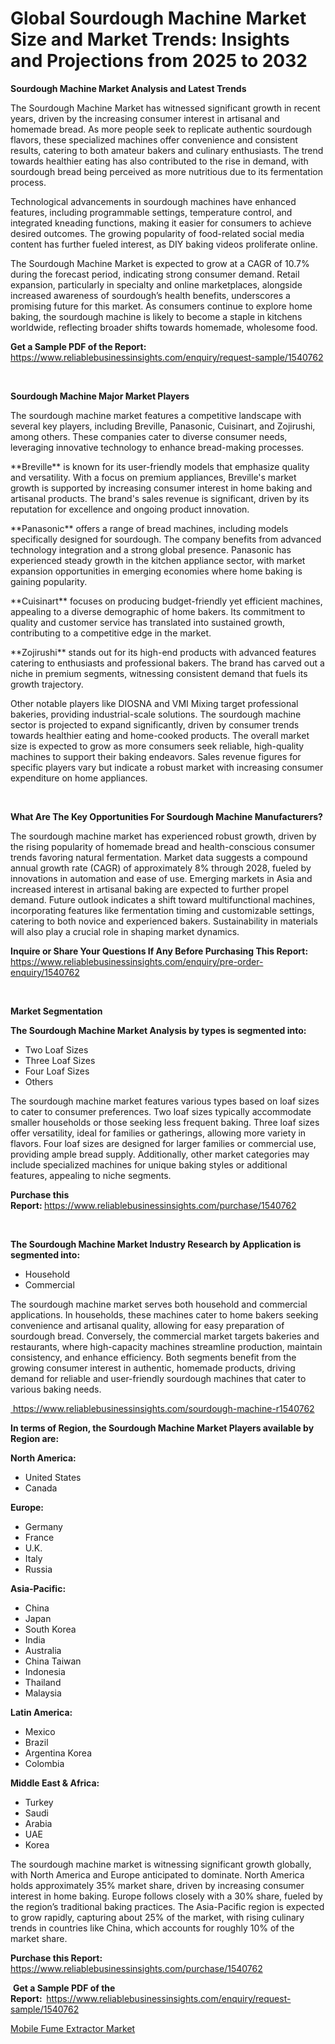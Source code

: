 <p><h1>Global Sourdough Machine Market Size and Market Trends: Insights and Projections from 2025 to 2032</h1></p><p><strong>Sourdough Machine Market Analysis and Latest Trends</strong></p>
<p><p>The Sourdough Machine Market has witnessed significant growth in recent years, driven by the increasing consumer interest in artisanal and homemade bread. As more people seek to replicate authentic sourdough flavors, these specialized machines offer convenience and consistent results, catering to both amateur bakers and culinary enthusiasts. The trend towards healthier eating has also contributed to the rise in demand, with sourdough bread being perceived as more nutritious due to its fermentation process.</p><p>Technological advancements in sourdough machines have enhanced features, including programmable settings, temperature control, and integrated kneading functions, making it easier for consumers to achieve desired outcomes. The growing popularity of food-related social media content has further fueled interest, as DIY baking videos proliferate online.</p><p>The Sourdough Machine Market is expected to grow at a CAGR of 10.7% during the forecast period, indicating strong consumer demand. Retail expansion, particularly in specialty and online marketplaces, alongside increased awareness of sourdough’s health benefits, underscores a promising future for this market. As consumers continue to explore home baking, the sourdough machine is likely to become a staple in kitchens worldwide, reflecting broader shifts towards homemade, wholesome food.</p></p>
<p><strong>Get a Sample PDF of the Report:&nbsp;</strong> <a href="https://www.reliablebusinessinsights.com/enquiry/request-sample/1540762?utm_campaign=2528&utm_medium=2&utm_source=Github&utm_content=ia&utm_term=20022025&utm_id=sourdough-machine">https://www.reliablebusinessinsights.com/enquiry/request-sample/1540762</a></p>
<p>&nbsp;</p>
<p><strong>Sourdough Machine Major Market Players</strong></p>
<p><p>The sourdough machine market features a competitive landscape with several key players, including Breville, Panasonic, Cuisinart, and Zojirushi, among others. These companies cater to diverse consumer needs, leveraging innovative technology to enhance bread-making processes.</p><p>**Breville** is known for its user-friendly models that emphasize quality and versatility. With a focus on premium appliances, Breville's market growth is supported by increasing consumer interest in home baking and artisanal products. The brand's sales revenue is significant, driven by its reputation for excellence and ongoing product innovation.</p><p>**Panasonic** offers a range of bread machines, including models specifically designed for sourdough. The company benefits from advanced technology integration and a strong global presence. Panasonic has experienced steady growth in the kitchen appliance sector, with market expansion opportunities in emerging economies where home baking is gaining popularity.</p><p>**Cuisinart** focuses on producing budget-friendly yet efficient machines, appealing to a diverse demographic of home bakers. Its commitment to quality and customer service has translated into sustained growth, contributing to a competitive edge in the market. </p><p>**Zojirushi** stands out for its high-end products with advanced features catering to enthusiasts and professional bakers. The brand has carved out a niche in premium segments, witnessing consistent demand that fuels its growth trajectory.</p><p>Other notable players like DIOSNA and VMI Mixing target professional bakeries, providing industrial-scale solutions. The sourdough machine sector is projected to expand significantly, driven by consumer trends towards healthier eating and home-cooked products. The overall market size is expected to grow as more consumers seek reliable, high-quality machines to support their baking endeavors. Sales revenue figures for specific players vary but indicate a robust market with increasing consumer expenditure on home appliances.</p></p>
<p>&nbsp;</p>
<p><strong>What Are The Key Opportunities For Sourdough Machine Manufacturers?</strong></p>
<p><p>The sourdough machine market has experienced robust growth, driven by the rising popularity of homemade bread and health-conscious consumer trends favoring natural fermentation. Market data suggests a compound annual growth rate (CAGR) of approximately 8% through 2028, fueled by innovations in automation and ease of use. Emerging markets in Asia and increased interest in artisanal baking are expected to further propel demand. Future outlook indicates a shift toward multifunctional machines, incorporating features like fermentation timing and customizable settings, catering to both novice and experienced bakers. Sustainability in materials will also play a crucial role in shaping market dynamics.</p></p>
<p><strong>Inquire or Share Your Questions If Any Before Purchasing This Report:</strong> <a href="https://www.reliablebusinessinsights.com/enquiry/pre-order-enquiry/1540762?utm_campaign=2528&utm_medium=2&utm_source=Github&utm_content=ia&utm_term=20022025&utm_id=sourdough-machine">https://www.reliablebusinessinsights.com/enquiry/pre-order-enquiry/1540762</a></p>
<p>&nbsp;</p>
<p><strong>Market Segmentation</strong></p>
<p><strong>The Sourdough Machine Market Analysis by types is segmented into:</strong></p>
<p><ul><li>Two Loaf Sizes</li><li>Three Loaf Sizes</li><li>Four Loaf Sizes</li><li>Others</li></ul></p>
<p><p>The sourdough machine market features various types based on loaf sizes to cater to consumer preferences. Two loaf sizes typically accommodate smaller households or those seeking less frequent baking. Three loaf sizes offer versatility, ideal for families or gatherings, allowing more variety in flavors. Four loaf sizes are designed for larger families or commercial use, providing ample bread supply. Additionally, other market categories may include specialized machines for unique baking styles or additional features, appealing to niche segments.</p></p>
<p><strong>Purchase this Report:&nbsp;</strong><a href="https://www.reliablebusinessinsights.com/purchase/1540762?utm_campaign=2528&utm_medium=2&utm_source=Github&utm_content=ia&utm_term=20022025&utm_id=sourdough-machine">https://www.reliablebusinessinsights.com/purchase/1540762</a></p>
<p>&nbsp;</p>
<p><strong>The Sourdough Machine Market Industry Research by Application is segmented into:</strong></p>
<p><ul><li>Household</li><li>Commercial</li></ul></p>
<p><p>The sourdough machine market serves both household and commercial applications. In households, these machines cater to home bakers seeking convenience and artisanal quality, allowing for easy preparation of sourdough bread. Conversely, the commercial market targets bakeries and restaurants, where high-capacity machines streamline production, maintain consistency, and enhance efficiency. Both segments benefit from the growing consumer interest in authentic, homemade products, driving demand for reliable and user-friendly sourdough machines that cater to various baking needs.</p></p>
<p><a href="https://www.reliablebusinessinsights.com/sourdough-machine-r1540762?utm_campaign=2528&utm_medium=2&utm_source=Github&utm_content=ia&utm_term=20022025&utm_id=sourdough-machine">&nbsp;https://www.reliablebusinessinsights.com/sourdough-machine-r1540762</a></p>
<p><strong>In terms of Region, the Sourdough Machine Market Players available by Region are:</strong></p>
<p>
    <p> <strong> North America: </strong>
        <ul>
            <li>United States</li>
            <li>Canada</li>
        </ul>
        </p> 
    <p> <strong> Europe: </strong>
        <ul>
            <li>Germany</li>
            <li>France</li>
            <li>U.K.</li>
            <li>Italy</li>
            <li>Russia</li>
        </ul>
        </p> 
    <p> <strong> Asia-Pacific: </strong>
        <ul>
            <li>China</li>
            <li>Japan</li>
            <li>South Korea</li>
            <li>India</li>
            <li>Australia</li>
            <li>China Taiwan</li>
            <li>Indonesia</li>
            <li>Thailand</li>
            <li>Malaysia</li>
        </ul>
        </p> 
    <p> <strong> Latin America: </strong>
        <ul>
            <li>Mexico</li>
            <li>Brazil</li>
            <li>Argentina Korea</li>
            <li>Colombia</li>
        </ul>
        </p> 
    <p> <strong> Middle East & Africa: </strong>
        <ul>
            <li>Turkey</li>
            <li>Saudi</li>
            <li>Arabia</li>
            <li>UAE</li>
            <li>Korea</li>
        </ul>
    </p>
    </p>
<p><p>The sourdough machine market is witnessing significant growth globally, with North America and Europe anticipated to dominate. North America holds approximately 35% market share, driven by increasing consumer interest in home baking. Europe follows closely with a 30% share, fueled by the region’s traditional baking practices. The Asia-Pacific region is expected to grow rapidly, capturing about 25% of the market, with rising culinary trends in countries like China, which accounts for roughly 10% of the market share.</p></p>
<p><strong>Purchase this Report: </strong><a href="https://www.reliablebusinessinsights.com/purchase/1540762?utm_campaign=2528&utm_medium=2&utm_source=Github&utm_content=ia&utm_term=20022025&utm_id=sourdough-machine">https://www.reliablebusinessinsights.com/purchase/1540762</a></p>
<p>&nbsp;<strong>Get a Sample PDF of the Report:&nbsp;&nbsp;</strong><a href="https://www.reliablebusinessinsights.com/enquiry/request-sample/1540762?utm_campaign=2528&utm_medium=2&utm_source=Github&utm_content=ia&utm_term=20022025&utm_id=sourdough-machine">https://www.reliablebusinessinsights.com/enquiry/request-sample/1540762</a></p>
<p><strong></strong></p>
<p><p><a href="https://github.com/ramraomeyie/Market-Research-Report-List-1/blob/main/mobile-fume-extractor-market.md?utm_campaign=2528&utm_medium=2&utm_source=Github&utm_content=ia&utm_term=20022025&utm_id=sourdough-machine">Mobile Fume Extractor Market</a></p></p>